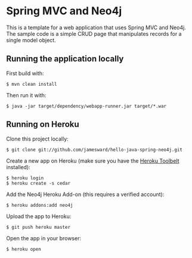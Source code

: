 # Spring MVC and Neo4j

This is a template for a web application that uses Spring MVC and Neo4j. The sample code is a simple CRUD page that manipulates records for a single model object.

## Running the application locally

First build with:

    $ mvn clean install

Then run it with:

    $ java -jar target/dependency/webapp-runner.jar target/*.war

## Running on Heroku

Clone this project locally:

    $ git clone git://github.com/jamesward/hello-java-spring-neo4j.git

Create a new app on Heroku (make sure you have the [Heroku Toolbelt](http://toolbelt.heroku.com) installed):

    $ heroku login
    $ heroku create -s cedar

Add the Neo4j Heroku Add-on (this requires a verified account):

    $ heroku addons:add neo4j

Upload the app to Heroku:

    $ git push heroku master

Open the app in your browser:

    $ heroku open
